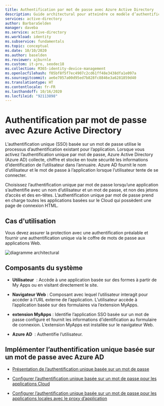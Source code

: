 ```yaml
---
title: Authentification par mot de passe avec Azure Active Directory
description: Guide architectural pour atteindre ce modèle d’authentification
services: active-directory
author: BarbaraSelden
manager: daveba
ms.service: active-directory
ms.workload: identity
ms.subservice: fundamentals
ms.topic: conceptual
ms.date: 10/10/2020
ms.author: baselden
ms.reviewer: ajburnle
ms.custom: it-pro, seodec18
ms.collection: M365-identity-device-management
ms.openlocfilehash: f05bf8f5f7ec4907c2cd61ff48e3438dfa1e097a
ms.sourcegitcommit: ae6e7057a00d95ed7b828fc8846e3a6281859d40
ms.translationtype: HT
ms.contentlocale: fr-FR
ms.lasthandoff: 10/16/2020
ms.locfileid: "92113898"
---
```

# <a name="password-based-authentication-with-azure-active-directory"></a>Authentification par mot de passe avec Azure Active Directory

L’authentification unique (SSO) basée sur un mot de passe utilise le processus d’authentification existant pour l’application. Lorsque vous activez l’authentification unique par mot de passe, Azure Active Directory (Azure AD) collecte, chiffre et stocke en toute sécurité les informations d’identification de l’utilisateur dans l’annuaire. Azure AD fournit le nom d’utilisateur et le mot de passe à l’application lorsque l’utilisateur tente de se connecter.

Choisissez l’authentification unique par mot de passe lorsqu’une application s’authentifie avec un nom d’utilisateur et un mot de passe, et non des jetons d’accès et des en-têtes. L’authentification unique par mot de passe prend en charge toutes les applications basées sur le Cloud qui possèdent une page de connexion HTML. 

## <a name="use-when"></a>Cas d'utilisation

Vous devez assurer la protection avec une authentification préalable et fournir une authentification unique via le coffre de mots de passe aux applications Web.

![diagramme architectural](./media/authentication-patterns/password-based-sso-auth.png)


## <a name="components-of-system"></a>Composants du système

* **Utilisateur**  : Accède à une application basée sur des formes à partir de My Apps ou en visitant directement le site. 

* **Navigateur Web** : Composant avec lequel l’utilisateur interagit pour accéder à l’URL externe de l’application. L’utilisateur accède à l’application basée sur des formulaires via l’extension MyApps. 

* **extension MyApps** : Identifie l’application SSO basée sur un mot de passe configuré et fournit les informations d’identification au formulaire de connexion. L’extension MyApps est installée sur le navigateur Web. 

* **Azure AD**  : Authentifie l’utilisateur.

## <a name="implement-password-based-sso-with-azure-ad"></a>Implémenter l’authentification unique basée sur un mot de passe avec Azure AD

* [Présentation de l’authentification unique basée sur un mot de passe](https://docs.microsoft.com/azure/active-directory/manage-apps/what-is-single-sign-on) 

* [Configurer l’authentification unique basée sur un mot de passe pour les applications Cloud ](https://docs.microsoft.com/azure/active-directory/manage-apps/configure-password-single-sign-on-non-gallery-applications)

* [Configurer l’authentification unique basée sur un mot de passe pour les applications locales avec le proxy d’application](https://docs.microsoft.com/azure/active-directory/manage-apps/application-proxy-configure-single-sign-on-password-vaulting)

 
